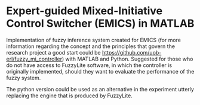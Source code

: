 # Expert-guided Mixed-Initiative Control Switcher (EMICS) in MATLAB

Implementation of fuzzy inference system created for EMICS (for more information regarding the concept and the principles that govern 
the research project a good start could be https://github.com/uob-erl/fuzzy_mi_controller) with MATLAB and Python. Suggested for those who do not have 
access to FuzzyLite software, in which the  controller is originally implemented, should they want to evaluate the performance of the fuzzy system.

The python version could be used as an alternative in the experiment utterly replacing the engine that is produced by FuzzyLite.

